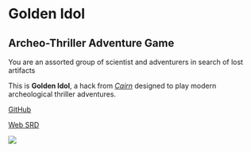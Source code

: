 <!-- _coverpage.md -->

# Golden Idol

## Archeo-Thriller Adventure Game

You are an assorted group of scientist and adventurers in search of lost artifacts

This is **Golden Idol**, a hack from [*Cairn*](https://cairnrpg.com) designed to play modern archeological thriller adventures.

[GitHub](https://github.com/zeruhur/goldenidol/)
<!-- [Ashcan PDF](https://zeruhur.itch.io/goldenidol) -->
[Web SRD](/00_intro.md)


<!-- background image -->

![](/_assets/space-6069115.jpg)